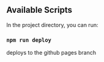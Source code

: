 ## Available Scripts

In the project directory, you can run:

### `npm run deploy`

deploys to the github pages branch